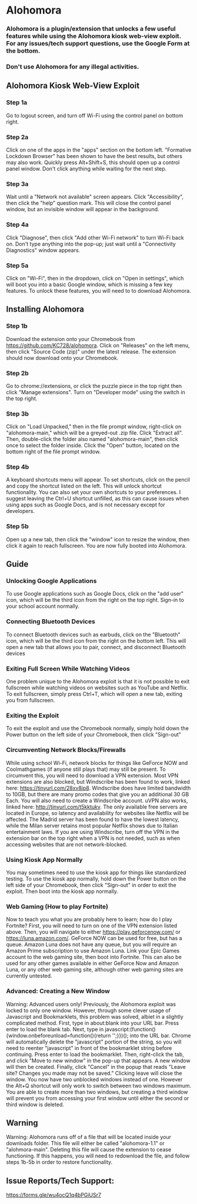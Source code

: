 # Alohomora
### Alohomora is a plugin/extension that unlocks a few useful features while using the Alohomora kiosk web-view exploit. For any issues/tech support questions, use the Google Form at the bottom.

### Don't use Alohomora for any illegal activities.

## Alohomora Kiosk Web-View Exploit

### Step 1a
Go to logout screen, and turn off Wi-Fi using the control panel on bottom right.

### Step 2a
Click on one of the apps in the "apps" section on the bottom left. "Formative Lockdown Browser" has been shown to have the best results, but others may also work. Quickly press Alt+Shift+S, this should open up a control panel window. Don't click anything while waiting for the next step.

### Step 3a
Wait until a "Network not available" screen appears. Click "Accessibility", then click the "help" question mark. This will close the control panel window, but an invisible window will appear in the background.

### Step 4a
Click "Diagnose", then click "Add other Wi-Fi network" to turn Wi-Fi back on. Don't type anything into the pop-up; just wait until a "Connectivity Diagnostics" window appears. 

### Step 5a
Click on "Wi-Fi", then in the dropdown, click on "Open in settings", which will boot you into a basic Google window, which is missing a few key features. To unlock these features, you will need to to download Alohomora.

## Installing Alohomora

### Step 1b
Download the extension onto your Chromebook from https://github.com/KC728/alohomora. Click on "Releases" on the left menu, then click "Source Code (zip)" under the latest release. The extension should now download onto your Chromebook.

### Step 2b
Go to chrome://extensions, or click the puzzle piece in the top right then click "Manage extensions". Turn on "Developer mode" using the switch in the top right.

### Step 3b
Click on "Load Unpacked," then in the file prompt window, right-click on "alohomora-main," which will be a greyed-out .zip file. Click "Extract all". Then, double-click the folder also named "alohomora-main", then click once to select the folder inside. Click the "Open" button, located on the bottom right of the file prompt window.

### Step 4b
A keyboard shortcuts menu will appear. To set shortcuts, click on the pencil and copy the shortcut listed on the left. This will unlock shortcut functionality. You can also set your own shortcuts to your preferences. I suggest leaving the Ctrl+U shortcut unfilled, as this can cause issues when using apps such as Google Docs, and is not necessary except for developers.

### Step 5b
Open up a new tab, then click the "window" icon to resize the window, then click it again to reach fullscreen. You are now fully booted into Alohomora.

## Guide

### Unlocking Google Applications
To use Google applications such as Google Docs, click on the "add user" icon, which will be the third icon from the right on the top right. Sign-in to your school account normally. 

### Connecting Bluetooth Devices
To connect Bluetooth devices such as earbuds, click on the "Bluetooth" icon, which will be the third icon from the right on the bottom left. This will open a new tab that allows you to pair, connect, and disconnect Bluetooth devices

### Exiting Full Screen While Watching Videos
One problem unique to the Alohomora exploit is that it is not possible to exit fullscreen while watching videos on websites such as YouTube and Netflix. To exit fullscreen, simply press Ctrl+T, which will open a new tab, exiting you from fullscreen.

### Exiting the Exploit
To exit the exploit and use the Chromebook normally, simply hold down the Power button on the left side of your Chromebook, then click "Sign-out"

### Circumventing Network Blocks/Firewalls
While using school Wi-Fi, network blocks for things like GeForce NOW and Coolmathgames (if anyone still plays that) may still be present. To circumvent this, you will need to download a VPN extension. Most VPN extensions are also blocked, but Windscribe has been found to work, linked here: https://tinyurl.com/28xv8jp8. Windscribe does have limited bandwidth to 10GB, but there are many promo codes that give you an additional 30 GB Each. You will also need to create a Windscribe account. uVPN also works, linked here: http://tinyurl.com/t5kktukv. The only available free servers are located in Europe, so latency and availability for websites like Netflix will be affected. The Madrid server has been found to have the lowest latency, while the Milan server retains most popular Netflix shows due to Italian entertainment laws. If you are using Windscribe, turn off the VPN in the extension bar on the top right when a VPN is not needed, such as when accessing websites that are not network-blocked.

### Using Kiosk App Normally
You may sometimes need to use the kiosk app for things like standardized testing. To use the kiosk app normally, hold down the Power button on the left side of your Chromebook, then click "Sign-out" in order to exit the exploit. Then boot into the kiosk app normally.

### Web Gaming (How to play Fortnite)
Now to teach you what you are probably here to learn; how do I play Fortnite? First, you will need to turn on one of the VPN extension listed above. Then, you will navigate to either https://play.geforcenow.com/ or https://luna.amazon.com/. GeForce NOW can be used for free, but has a queue. Amazon Luna does not have any queue, but you will require an Amazon Prime subscription to use Amazon Luna. Link your Epic Games account to the web gaming site, then boot into Fortnite. This can also be used for any other games available in either GeForce Now and Amazon Luna, or any other web gaming site, although other web gaming sites are currently untested. 

### Advanced: Creating a New Window
Warning: Advanced users only! Previously, the Alohomora exploit was locked to only one window. However, through some clever usage of Javascript and Bookmarklets, this problem was solved, albiet in a slightly complicated method. First, type in about:blank into your URL bar. Press enter to load the blank tab. Next, type in javascript:(function(){window.onbeforeunload=function(){return '';}})(); into the URL bar. Chrome will automatically delete the "javascript" portion of the string, so you will need to reenter "javascript" in front of the bookmarklet string before continuing. Press enter to load the bookmarklet. Then, right-click the tab, and click "Move to new window" in the pop-up that appears.  A new window will then be created. Finally, click "Cancel" in the popup that reads "Leave site? Changes you made may not be saved." Clicking leave will close the window. You now have two unblocked windows instead of one. However the Alt+Q shortcut will only work to switch between two windows maximum. You are able to create more than two windows, but creating a third window will prevent you from accessing your first window until either the second or third window is deleted. 

## Warning
Warning: Alohomora runs off of a file that will be located inside your downloads folder. This file will either be called "alohomora-1.1" or "alohmora-main". Deleting this file will cause the extension to cease functioning. If this happens, you will need to redownload the file, and follow steps 1b-5b in order to restore functionality.

## Issue Reports/Tech Support:
https://forms.gle/wu4ocQ1q4bPGiUSr7
